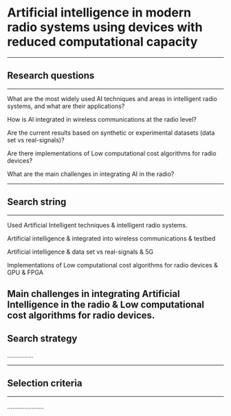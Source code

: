 # Artificial intelligence in modern radio systems using devices with reduced computational capacity 

 
---------------------------------------------------------------------------------------
## Research questions 
---------------------------------------------------------------------------------------

What are the most widely used AI techniques and areas in intelligent radio systems, and what are their applications?   

How is AI integrated in wireless communications at the radio level?  

Are the current results based on synthetic or experimental datasets (data set vs real-signals)? 

Are there implementations of Low computational cost algorithms for radio devices? 

What are the main challenges in integrating AI in the radio? 

 
---------------------------------------------------------------------------------------
## Search string 
---------------------------------------------------------------------------------------
Used Artificial Intelligent techniques & intelligent radio systems. 

Artificial intelligence & integrated into wireless communications & testbed 

Artificial intelligence & data set vs real-signals & 5G 

Implementations of Low computational cost algorithms for radio devices & GPU & FPGA 

Main challenges in integrating Artificial Intelligence in the radio & Low computational cost algorithms for radio devices. 
---------------------------------------------------------------------------------------
## Search strategy 
...............

 
---------------------------------------------------------------------------------------
## Selection criteria 
---------------------------------------------------------------------------------------
.....................
